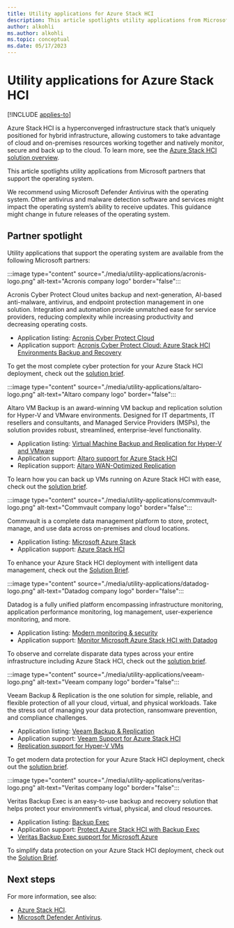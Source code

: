 ```yaml
---
title: Utility applications for Azure Stack HCI
description: This article spotlights utility applications from Microsoft partners that support the Azure Stack HCI operating system.
author: alkohli
ms.author: alkohli
ms.topic: conceptual
ms.date: 05/17/2023
---
```


# Utility applications for Azure Stack HCI

[!INCLUDE [applies-to](../../includes/hci-applies-to-22h2-21h2.md)]

Azure Stack HCI is a hyperconverged infrastructure stack that’s uniquely positioned for hybrid infrastructure, allowing customers to take advantage of cloud and on-premises resources working together and natively monitor, secure and back up to the cloud. To learn more, see the [Azure Stack HCI solution overview](../overview.md).

This article spotlights utility applications from Microsoft partners that support the operating system.

We recommend using Microsoft Defender Antivirus with the operating system. Other antivirus and malware detection software and services might impact the operating system’s ability to receive updates. This guidance might change in future releases of the operating system.

## Partner spotlight

Utility applications that support the operating system are available from the following Microsoft partners:

:::image type="content" source="./media/utility-applications/acronis-logo.png" alt-text="Acronis company logo" border="false":::

Acronis Cyber Protect Cloud unites backup and next-generation, AI-based anti-malware, antivirus, and endpoint protection management in one solution. Integration and automation provide unmatched ease for service providers, reducing complexity while increasing productivity and decreasing operating costs.

- Application listing: [Acronis Cyber Protect Cloud](https://www.acronis.com/support/providers/backup-cloud/)
- Application support: [Acronis Cyber Protect Cloud: Azure Stack HCI Environments Backup and Recovery](https://kb.acronis.com/content/71886?ckattempt=1)

To get the most complete cyber protection for your Azure Stack HCI deployment, check out the [solution brief](https://www.acronis.com/support/documentation/CyberProtectionService/).

:::image type="content" source="./media/utility-applications/altaro-logo.png" alt-text="Altaro company logo" border="false":::

Altaro VM Backup is an award-winning VM backup and replication solution for Hyper-V and VMware environments. Designed for IT departments, IT resellers and consultants, and Managed Service Providers (MSPs), the solution provides robust, streamlined, enterprise-level functionality.

- Application listing: [Virtual Machine Backup and Replication for Hyper-V and VMware](https://www.altaro.com/vm-backup/)
- Application support: [Altaro support for Azure Stack HCI](https://www.altaro.com/news/single/News-Altaro-applies-its-expertise-in-Hyper-V-backup-to-support-Microsoft.php)
- Replication support: [Altaro WAN-Optimized Replication](https://www.altaro.com/vm-backup/wan-optimized-replication.php)

To learn how you can back up VMs running on Azure Stack HCI with ease, check out the [solution brief](https://www.altaro.com/azurestackhci).

:::image type="content" source="./media/utility-applications/commvault-logo.png" alt-text="Commvault company logo" border="false":::

Commvault is a complete data management platform to store, protect, manage, and use data across on-premises and cloud locations.

- Application listing: [Microsoft Azure Stack](https://www.commvault.com/supported-technologies/microsoft/azurestack)
- Application support: [Azure Stack HCI](https://documentation.commvault.com/11.21/essential/132799_microsoft_azure_stack_hci.html)

To enhance your Azure Stack HCI deployment with intelligent data management, check out the [Solution Brief](https://bit.ly/2ONrZGv).

:::image type="content" source="./media/utility-applications/datadog-logo.png" alt-text="Datadog company logo" border="false":::

Datadog is a fully unified platform encompassing infrastructure monitoring, application performance monitoring, log management, user-experience monitoring, and more.

- Application listing: [Modern monitoring & security](https://www.datadoghq.com/)
- Application support: [Monitor Microsoft Azure Stack HCI with Datadog](https://www.datadoghq.com/blog/monitor-azure-stack-hci-datadog)

To observe and correlate disparate data types across your entire infrastructure including Azure Stack HCI, check out the [solution brief](https://www.datadoghq.com/pdf/azurehci.pdf).

:::image type="content" source="./media/utility-applications/veeam-logo.png" alt-text="Veeam company logo" border="false":::

Veeam Backup & Replication is the one solution for simple, reliable, and flexible protection of all your cloud, virtual, and physical workloads. Take the stress out of managing your data protection, ransomware prevention, and compliance challenges.

- Application listing: [Veeam Backup & Replication](https://www.veeam.com/vm-backup-recovery-replication-software.html)
- Application support: [Veeam Support for Azure Stack HCI](https://www.veeam.com/kb4047)
- [Replication support for Hyper-V VMs](https://www.veeam.com/vm-advanced-replication.html?ad=in-text-link)

To get modern data protection for your Azure Stack HCI deployment, check out the [solution brief](https://vee.am/azurestackhciwp).

:::image type="content" source="./media/utility-applications/veritas-logo.png" alt-text="Veritas company logo" border="false":::

Veritas Backup Exec is an easy-to-use backup and recovery solution that helps protect your environment’s  virtual, physical, and cloud resources.

- Application listing: [Backup Exec](https://www.veritas.com/protection/backup-exec)
- Application support: [Protect Azure Stack HCI with Backup Exec](https://www.veritas.com/support/en_US/article.100048860)
- [Veritas Backup Exec support for Microsoft Azure](https://www.veritas.com/protection/backup-exec/azure)

To simplify data protection on your Azure Stack HCI deployment, check out the [Solution Brief](https://www.veritas.com/form/whitepaper/backup-exec-for-azure-stack-hci).

## Next steps

For more information, see also:

- [Azure Stack HCI](https://azure.microsoft.com/products/azure-stack/hci/).
- [Microsoft Defender Antivirus](/windows/security/threat-protection/microsoft-defender-antivirus/microsoft-defender-antivirus-in-windows-10).
